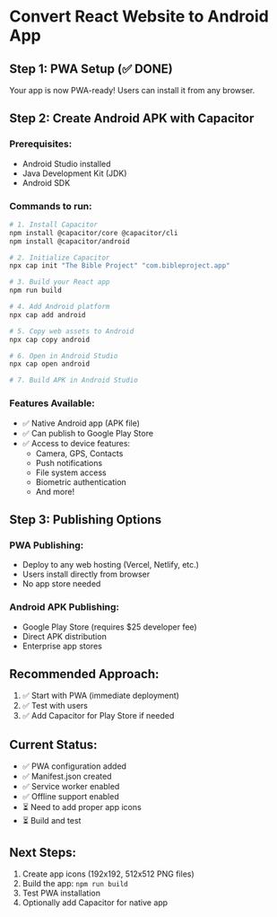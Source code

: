 # Convert React Website to Android App

## Step 1: PWA Setup (✅ DONE)
Your app is now PWA-ready! Users can install it from any browser.

## Step 2: Create Android APK with Capacitor

### Prerequisites:
- Android Studio installed
- Java Development Kit (JDK)
- Android SDK

### Commands to run:

```bash
# 1. Install Capacitor
npm install @capacitor/core @capacitor/cli
npm install @capacitor/android

# 2. Initialize Capacitor
npx cap init "The Bible Project" "com.bibleproject.app"

# 3. Build your React app
npm run build

# 4. Add Android platform
npx cap add android

# 5. Copy web assets to Android
npx cap copy android

# 6. Open in Android Studio
npx cap open android

# 7. Build APK in Android Studio
```

### Features Available:
- ✅ Native Android app (APK file)
- ✅ Can publish to Google Play Store
- ✅ Access to device features:
  - Camera, GPS, Contacts
  - Push notifications
  - File system access
  - Biometric authentication
  - And more!

## Step 3: Publishing Options

### PWA Publishing:
- Deploy to any web hosting (Vercel, Netlify, etc.)
- Users install directly from browser
- No app store needed

### Android APK Publishing:
- Google Play Store (requires $25 developer fee)
- Direct APK distribution
- Enterprise app stores

## Recommended Approach:
1. ✅ Start with PWA (immediate deployment)
2. ✅ Test with users
3. ✅ Add Capacitor for Play Store if needed

## Current Status:
- ✅ PWA configuration added
- ✅ Manifest.json created
- ✅ Service worker enabled
- ✅ Offline support enabled
- ⏳ Need to add proper app icons
- ⏳ Build and test

## Next Steps:
1. Create app icons (192x192, 512x512 PNG files)
2. Build the app: `npm run build`
3. Test PWA installation
4. Optionally add Capacitor for native app
